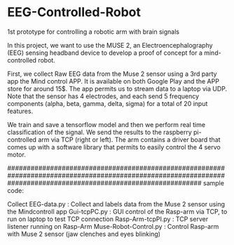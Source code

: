 # EEG-Controlled-Robot
1st prototype for controlling a robotic arm with brain signals

In this project, we want to use the MUSE 2, an Electroencephalography (EEG) sensing headband device to develop a proof of concept for a mind-controlled robot.

First, we collect Raw EEG data from the Muse 2 sensor using a 3rd party app the Mind control APP. It is available on both Google Play and the APP store for around 15$. The app permits us to stream data to a laptop via UDP. Note that the sensor has 4 electrodes, and each send 5 frequency components (alpha, beta, gamma, delta, sigma) for a total of 20 input features.

We train and save a tensorflow model and then we perform real time classification of the signal. We send the results to the raspberry pi-controlled arm via TCP (right or left). The arm contains a driver board that comes up with a software library that permits to easily control the 4 servo motor.

##################################################################################################################################################################
sample code:

Collect EEG-data.py : Collect and labels data from the Muse 2 sensor using the Mindcontroll app
Gui-tcpPC.py : GUI control of the Rasp-arm via TCP, to run on laptop to test TCP connection
Rasp-Arm-tcpPI.py : TCP server listener running on Rasp-Arm
Muse-Robot-Control.py : Control Rasp-arm with Muse 2 sensor (jaw clenches and eyes blinking)



